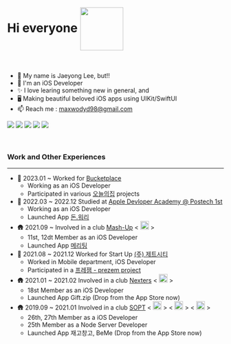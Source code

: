 <h1>Hi everyone <img align="center" width="100" src="https://user-images.githubusercontent.com/56102421/192977847-a23f6bdd-081f-462c-b1a2-d024dddf036c.gif">
</h1>

<br /> 

- 🍎 My name is Jaeyong Lee, but!!
- 📱 I'm an iOS Developer
- ✨ I love learing something new in general, and
- 🖥 Making beautiful beloved iOS apps using UIKit/SwiftUI
- 📫 Reach me : maxwodyd98@gmail.com

<a href="https://github.com/wody-d"><img src="https://hits.seeyoufarm.com/api/count/incr/badge.svg?url=https%3A%2F%2Fgithub.com%2Fwody-d%2Fhit-counter&count_bg=%23000000&title_bg=%23000000&icon=github.svg&icon_color=%23FFFFFF&title=GitHub&edge_flat=false"/></a> <a href="https://solved.ac/profile/maxx1027"><img src="http://mazassumnida.wtf/api/mini/generate_badge?boj=maxx1027"/></a> 
<a href="https://www.wodyd.com"/><img src="https://img.shields.io/badge/이재용의 iOS-663399?style=flat-square&logo=Gatsby&logoColor=white" /></a> <a href="https://wodyios.tistory.com"><img src="https://img.shields.io/badge/algorithm-E5511E?style=flat-square&logo=tistory&logoColor=white"/></a> <a href="https://github.com/wody-d/woody-iOS-tip"><img src="https://img.shields.io/badge/TIL-22272e?style=flat-square&logo=github&logoColor=white"/></a>

<br />

### Work and Other Experiences 

----

- 🏢 2023.01 ~ Worked for [Bucketplace](https://www.bucketplace.com)
  - Working as an iOS Developer
  - Participated in various [오늘의집](https://apps.apple.com/kr/app/오늘의집-라이프스타일-슈퍼앱/id1008236892) projects 
- 🏫 2022.03 ~ 2022.12 Studied at [Apple Devloper Academy @ Postech 1st](https://developeracademy.postech.ac.kr)
  - Working as an iOS Developer 
  - Launched App [돈.워리](https://apps.apple.com/kr/app/돈-워리/id1643097323)
- 🛖 2021.09 ~ Involved in a club [Mash-Up](https://github.com/mash-up-kr) < <img src="https://avatars.githubusercontent.com/u/17095685?s=200&v=4" width="20" /> > 
  - 11st, 12dt Member as an iOS Developer 
  - Launched App [메리팅](https://apps.apple.com/kr/app/메리팅/id1641033611)
- 🏢 2021.08 ~ 2021.12 Worked for Start Up [(주) 제트시티](http://www.zetciti.com) 
  - Worked in Mobile department, iOS Developer
  - Participated in a [프레잼 - prezem project](https://apps.apple.com/kr/app/프레잼-prezem/id1596210269)
- 🛖 2021.01 ~ 2021.02 Involved in a club [Nexters](https://github.com/Nexters) < <img src="https://avatars.githubusercontent.com/u/4995702?s=200&v=4" width="20" /> > 
  - 18st Member as an iOS Developer
  - Launched App Gift.zip (Drop from the App Store now)
- 🛖 2019.09 ~ 2021.01 Involved in a club [SOPT](https://sopt.org) < <img src="https://avatars.githubusercontent.com/u/58100660?s=64&v=4" width="20"> > <  <img src="https://avatars.githubusercontent.com/u/61865186?s=200&v=4" width="20"> > < <img src="https://avatars.githubusercontent.com/u/65766171?s=64&v=4" width="20"> >
  - 26th, 27th Member as a iOS Developer
  - 25th Member as a Node Server Developer
  - Launched App 재고창고, BeMe (Drop from the App Store now)
